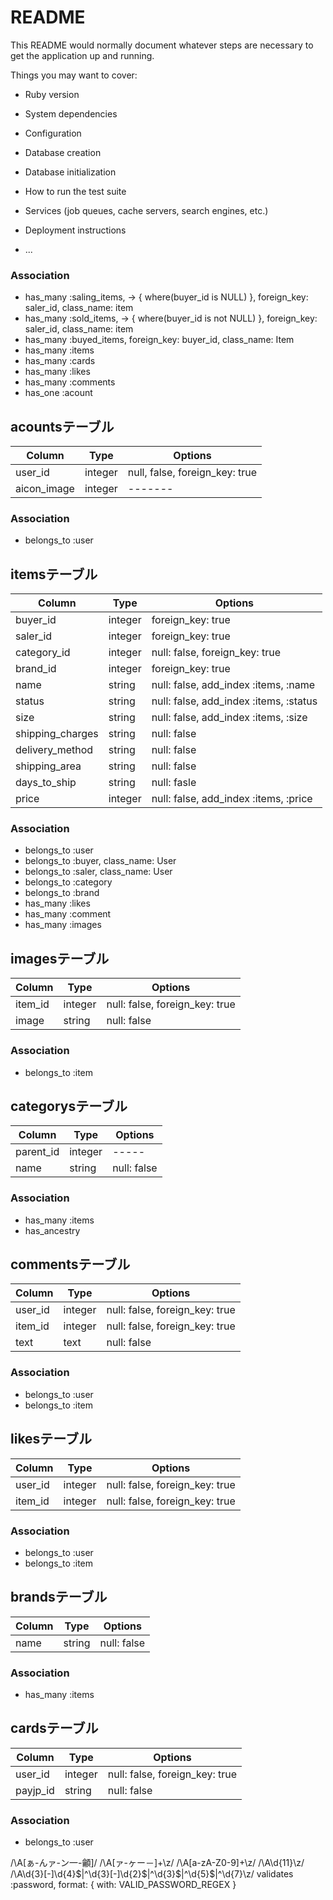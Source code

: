 # README

This README would normally document whatever steps are necessary to get the
application up and running.

Things you may want to cover:

* Ruby version

* System dependencies

* Configuration

* Database creation

* Database initialization

* How to run the test suite

* Services (job queues, cache servers, search engines, etc.)

* Deployment instructions

* ...
### Association
- has_many :saling_items, -> { where(buyer_id is NULL) }, foreign_key: saler_id,     class_name: item
- has_many :sold_items, -> { where(buyer_id is not NULL) }, foreign_key: saler_id, class_name: item
- has_many :buyed_items, foreign_key: buyer_id, class_name: Item
- has_many :items
- has_many :cards
- has_many :likes
- has_many :comments
- has_one  :acount

## acountsテーブル

|Column|Type|Options|
|------|----|-------|
|user_id|integer|null, false, foreign_key: true|
|aicon_image|integer|-------|

### Association
- belongs_to :user

## itemsテーブル

|Column|Type|Options|
|------|----|-------|
|buyer_id|integer|foreign_key: true|
|saler_id|integer|foreign_key: true|
|category_id|integer|null: false, foreign_key: true|
|brand_id|integer|foreign_key: true|
|name|string|null: false, add_index :items, :name|
|status|string|null: false, add_index :items, :status|
|size|string|null: false, add_index :items, :size|
|shipping_charges|string|null: false|
|delivery_method|string|null: false|
|shipping_area|string|null: false|
|days_to_ship|string|null: fasle|
|price|integer|null: false, add_index :items, :price|

### Association
- belongs_to :user
- belongs_to :buyer, class_name: User
- belongs_to :saler, class_name: User
- belongs_to :category
- belongs_to :brand
- has_many   :likes
- has_many   :comment
- has_many   :images

##  imagesテーブル

|Column|Type|Options|
|------|----|-------|
|item_id|integer|null: false, foreign_key: true|
|image|string|null: false|

### Association

- belongs_to  :item

## categorysテーブル

|Column|Type|Options|
|------|----|-------|
|parent_id|integer|-----|
|name|string|null: false|

### Association

- has_many :items
- has_ancestry

## commentsテーブル

|Column|Type|Options|
|------|----|-------|
|user_id|integer|null: false, foreign_key: true|
|item_id|integer|null: false, foreign_key: true|
|text|text|null: false|

### Association

- belongs_to :user
- belongs_to :item

## likesテーブル

|Column|Type|Options|
|------|----|-------|
|user_id|integer|null: false, foreign_key: true|
|item_id|integer|null: false, foreign_key: true|

### Association

- belongs_to :user
- belongs_to :item

##  brandsテーブル

|Column|Type|Options|
|------|----|-------|
|name|string|null: false|

### Association

- has_many :items

## cardsテーブル

|Column|Type|Options|
|------|----|-------|
|user_id|integer|null: false, foreign_key: true|
|payjp_id|string|null: false|

### Association

- belongs_to :user



/\A[ぁ-んァ-ン一-龥]/
/\A[ァ-ヶー－]+\z/
/\A[a-zA-Z0-9]+\z/
/\A\d{11}\z/
/\A\d{3}[-]\d{4}$|^\d{3}[-]\d{2}$|^\d{3}$|^\d{5}$|^\d{7}\z/
validates :password, format: { with: VALID_PASSWORD_REGEX }